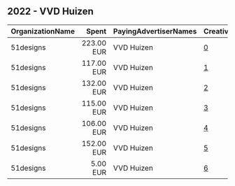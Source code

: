 ## 2022 - VVD Huizen 
|OrganizationName|Spent|PayingAdvertiserNames|CreativeUrls|Impressions|Genders|AgeBrackets|CountryCodes|BillingAddresses|CandidateBallotInformation|
|:---|---:|:---|:---|---:|:---|:---|:---|:---|:---|
|51designs|223.00 EUR|VVD Huizen|[0](https://www.snap.com/political-ads/asset/54106841e004ffd5f14ca7c84c99e293f935a809a403e331f7a4d850b20f2df8?mediaType=mp4)|36,351||18+|netherlands|NL|VVD Huizen|
|51designs|117.00 EUR|VVD Huizen|[1](https://www.snap.com/political-ads/asset/7e8e1592b262d8825055613435411596ea9680e4c1bfe6cd99e05f9ebd1b08d0?mediaType=mp4)|45,141||18+|netherlands|NL|VVD Huizen|
|51designs|132.00 EUR|VVD Huizen|[2](https://www.snap.com/political-ads/asset/6e5078cee4236a1521462b3b77b5e8a81ce0e145a0a59afa4954914921dd0f73?mediaType=mp4)|26,888||18+|netherlands|NL|VVD Huizen|
|51designs|115.00 EUR|VVD Huizen|[3](https://www.snap.com/political-ads/asset/c687e7600cc91219bb923f71734234443dd9b5f7c751726046e6b7dfb0ea4a79?mediaType=mp4)|44,260||18+|netherlands|NL|VVD Huizen|
|51designs|106.00 EUR|VVD Huizen|[4](https://www.snap.com/political-ads/asset/7cff3d9020aa580ed6e32757c9552c6a5c3648b8a52b7c5b7297bbecce035b90?mediaType=mp4)|20,701||18+|netherlands|NL|VVD Huizen|
|51designs|152.00 EUR|VVD Huizen|[5](https://www.snap.com/political-ads/asset/f4193907df772896243711d5bfe6d026cb726f7299084949cc40547139c86960?mediaType=mp4)|23,528||18+|netherlands|NL|VVD Huizen|
|51designs|5.00 EUR|VVD Huizen|[6](https://www.snap.com/political-ads/asset/03c0f1e42b8963911ef667bbb5b85603cfb3266d693af055da2a3663f62f9f06?mediaType=mp4)|2,150||18+|netherlands|NL|VVD Huizen|
